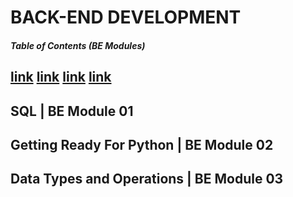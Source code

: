 # BACK-END DEVELOPMENT
##### Table of Contents (BE Modules)   
[link](#)
[link](#)
[link](#)
[link](#)
---
## SQL | BE Module 01
## Getting Ready For Python | BE Module 02
## Data Types and Operations | BE Module 03
 

